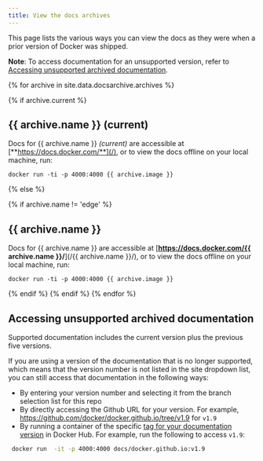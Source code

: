 ```yaml
---
title: View the docs archives
---
```


This page lists the various ways you can view the docs as they were when a
prior version of Docker was shipped.

**Note**: To access documentation for an unsupported version, refer to 
[Accessing unsupported archived documentation](#accessing-unsupported-archived-documentation). 

{% for archive in site.data.docsarchive.archives %}

{% if archive.current %}

## {{ archive.name }} (current)

Docs for {{ archive.name }} _(current)_ are accessible at [**https://docs.docker.com/**](/), or
to view the docs offline on your local machine, run:

```
docker run -ti -p 4000:4000 {{ archive.image }}
```

{% else %}

{% if archive.name != 'edge' %}

## {{ archive.name }}

Docs for {{ archive.name }} are accessible at [**https://docs.docker.com/{{ archive.name }}/**](/{{ archive.name }}/), or to view the docs offline on your local machine, 
run:

```
docker run -ti -p 4000:4000 {{ archive.image }}
```

{% endif %} <!-- edge check -->
{% endif %}
{% endfor %}

## Accessing unsupported archived documentation

Supported documentation includes the current version plus the previous five versions. 

If you are using a version of the documentation that is no longer supported, which means that the version number is not listed in the site dropdown list, you can still access that documentation in the following ways:

- By entering your version number and selecting it from the branch selection list for this repo 
- By directly accessing the Github URL for your version. For example, https://github.com/docker/docker.github.io/tree/v1.9 for `v1.9` 
- By running a container of the specific [tag for your documentation version](https://cloud.docker.com/u/docs/repository/docker/docs/docker.github.io/general#read-these-docs-offline) 
in Docker Hub. For example, run the following to access `v1.9`:

 ```bash
  docker run  -it -p 4000:4000 docs/docker.github.io:v1.9
  ```
